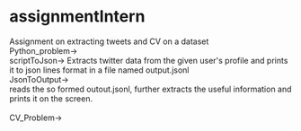 # assignmentIntern
Assignment on extracting tweets and CV on a dataset</br>
Python_problem-></br>
 scriptToJson-> Extracts twitter data from the given user's profile and prints it to json lines format in a file named         output.jsonl</br>
 JsonToOutput-></br>
 reads the so formed outout.jsonl, further extracts the useful information and prints it on the screen.</br>
</br> 
CV_Problem-></br>
 
 
